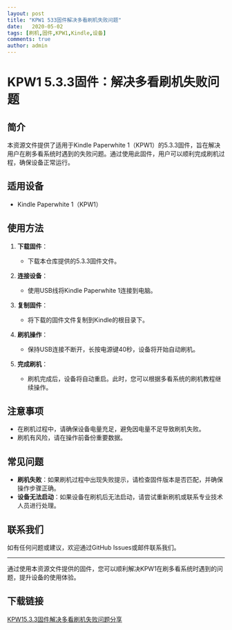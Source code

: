 ```yaml
---
layout: post
title: "KPW1 533固件解决多看刷机失败问题"
date:   2020-05-02
tags: [刷机,固件,KPW1,Kindle,设备]
comments: true
author: admin
---
```

# KPW1 5.3.3固件：解决多看刷机失败问题

## 简介

本资源文件提供了适用于Kindle Paperwhite 1（KPW1）的5.3.3固件，旨在解决用户在刷多看系统时遇到的失败问题。通过使用此固件，用户可以顺利完成刷机过程，确保设备正常运行。

## 适用设备

- Kindle Paperwhite 1（KPW1）

## 使用方法

1. **下载固件**：
   - 下载本仓库提供的5.3.3固件文件。

2. **连接设备**：
   - 使用USB线将Kindle Paperwhite 1连接到电脑。

3. **复制固件**：
   - 将下载的固件文件复制到Kindle的根目录下。

4. **刷机操作**：
   - 保持USB连接不断开，长按电源键40秒，设备将开始自动刷机。

5. **完成刷机**：
   - 刷机完成后，设备将自动重启。此时，您可以根据多看系统的刷机教程继续操作。

## 注意事项

- 在刷机过程中，请确保设备电量充足，避免因电量不足导致刷机失败。
- 刷机有风险，请在操作前备份重要数据。

## 常见问题

- **刷机失败**：如果刷机过程中出现失败提示，请检查固件版本是否匹配，并确保操作步骤正确。
- **设备无法启动**：如果设备在刷机后无法启动，请尝试重新刷机或联系专业技术人员进行处理。

## 联系我们

如有任何问题或建议，欢迎通过GitHub Issues或邮件联系我们。

---

通过使用本资源文件提供的固件，您可以顺利解决KPW1在刷多看系统时遇到的问题，提升设备的使用体验。

## 下载链接

[KPW15.3.3固件解决多看刷机失败问题分享](https://pan.quark.cn/s/79b2f63c9e86)